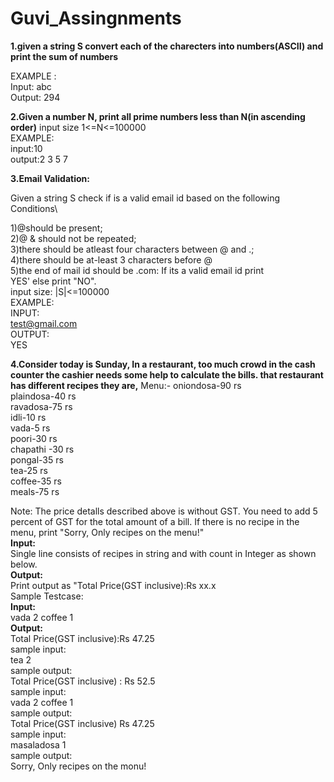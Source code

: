 # Guvi_Assingnments
**1.given a string S convert each of the charecters into numbers(ASCII) and print the sum of numbers**

EXAMPLE :\
Input: abc\
Output: 294
 
**2.Given a number N, print all prime numbers less than N(in ascending order)**
input size 1<=N<=100000\
EXAMPLE:\
input:10\
output:2 3 5 7


**3.Email Validation:**

Given a string S check if is a valid email id based on the following Conditions\

1)@should be present;\
2)@ & should not be repeated;\
3)there should be atleast four characters between @ and .;\
4)there should be at-least 3 characters before @\
5)the end of mail id should be .com: If its a valid email id print\
YES' else print "NO".\
input size: |S|<=100000\
EXAMPLE:\
INPUT:\
test@gmail.com\
OUTPUT:\
YES


**4.Consider today is Sunday, In a restaurant, too much crowd in the cash counter the cashier needs some help to calculate the bills. that restaurant has different recipes they are,**
Menu:-
oniondosa-90 rs\
plaindosa-40 rs\
ravadosa-75 rs\
idli-10 rs\
vada-5 rs\
poori-30 rs\
chapathi -30 rs\
pongal-35 rs\
tea-25 rs\
coffee-35 rs\
meals-75 rs

Note: The price detalls described above is without GST. You need to add 5 percent of GST for the total amount of a bill.
If there is no recipe in the menu, print "Sorry, Only recipes on the menu!"\
**Input:**\
 Single line consists of recipes in string and with count in Integer as shown
below.\
**Output:**\
Print output as "Total Price(GST inclusive):Rs xx.x\
Sample Testcase:\
**Input:**\
vada 2 coffee 1\
**Output:**\
Total Price(GST inclusive):Rs 47.25\
sample input:\
tea 2\
sample output:\
Total Price(GST inclusive) : Rs 52.5\
sample input:\
vada 2 coffee 1\
sample output:\
Total Price(GST inclusive) Rs 47.25\
sample input:\
masaladosa 1\
sample output:\
Sorry, Only recipes on the monu!
